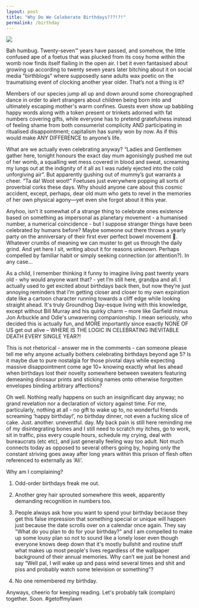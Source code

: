 ```yaml
---
layout: post
title: "Why Do We Celeberate Birthdays???!?!"
permalink: /birthday
---  
```

  

![](https://substack-post-media.s3.amazonaws.com/public/images/47981f6e-276e-468d-a372-00316a6a4ff3_1125x1165.jpeg)


Bah humbug. Twenty-seven™ years have passed, and somehow, the little confused ape of a foetus that was plucked from its cosy home within the womb now finds itself flailing in the open air. I bet it even fantasised about growing up according to twenty seven years later bitching about it on social media "birthblogs" where supposedly sane adults wax poetic on the traumatising event of clocking another year older. That’s not a thing is it?

Members of our species jump all up and down around some choreographed dance in order to alert strangers about children being born into and ultimately escaping mother's warm confines. Guests even show up babbling happy words along with a token present or trinkets adorned with fat numbers covering gifts, while everyone has to pretend gratefulness instead of feeling shame from both consumerist complicity AND participating in ritualised disappointment; capitalism has surely won by now. As if this would make ANY DIFFERENCE to anyone’s life.

What are we actually even celebrating anyway? “Ladies and Gentlemen gather here, tonight honours the exact day mum agonisingly pushed me out of her womb, a squalling wet mess covered in blood and sweat, screaming my lungs out at the indignity of it all as I was rudely ejected into the cold unforgiving air”. But apparently gushing out of mummy’s gut warrants a cheer. “Ta da! Woot woot!” Foetuses just everywhere popping all sorts of proverbial corks these days. Why should anyone care about this cosmic accident, except, perhaps, dear old mum who gets to revel in the memories of her own physical agony—yet even she forgot about it this year.

Anyhoo, isn’t it somewhat of a strange thing to celebrate ones existence based on something as impersonal as planetary movement - a humanised number, a numerical coincidence - but I suppose stranger things have been celebrated by humans before? Maybe someone out there throws a yearly party on the anniversary of their first ever perfect bowel movement 💩. Whatever crumbs of meaning we can muster to get us through the daily grind. And yet here I sit, writing about it for reasons unknown. Perhaps compelled by familiar habit or simply seeking connection (or attention?). In any case...

As a child, I remember thinking it funny to imagine living past twenty years old - why would anyone want that? - yet I’m still here, grandpa and all. I actually used to get excited about birthdays back then, but now they’re just annoying reminders that I’m getting closer and closer to my own expiration date like a cartoon character running towards a cliff edge while looking straight ahead. It's truly Groundhog Day-esque living with this knowledge, except without Bill Murray and his quirky charm – more like Garfield minus Jon Arbuckle and Odie's unwavering companionship. I mean seriously, who decided this is actually fun, and MORE importantly since exactly NONE OF US get out alive – WHERE IS THE LOGIC IN CELEBRATING INEVITABLE DEATH EVERY SINGLE YEAR?!

This is not rhetorical - answer me in the comments - can someone please tell me why anyone actually bothers celebrating birthdays beyond age 5? Is it maybe due to pure nostalgia for those pivotal days while expecting massive disappointment come age 10+ knowing exactly what lies ahead when birthdays lost their novelty somewhere between sweaters featuring demeaning dinosaur prints and sticking names onto otherwise forgotten envelopes binding arbitrary affections?

Oh well. Nothing really happens on such an insignificant day anyway; no grand revelation nor a declaration of victory against time. For me, particularly, nothing at all - no gift to wake up to, no wonderful friends screaming ‘happy birthday!’, no birthday dinner, not even a fucking slice of cake. Just. another. uneventful. day. My back pain is still here reminding me of my disintegrating bones and I still need to scratch my itches, go to work, sit in traffic, piss every couple hours, schedule my crying, deal with bureaucrats (etc etc), and just generally feeling way too adult. Not much connects today as opposed to several others going by, hoping only the constant striving goes away after long years within this prison of flesh often referenced to externally as ‘Ali’.

Why am I complaining?

1.  Odd-order birthdays freak me out.
    
2.  Another grey hair sprouted somewhere this week, apparently demanding recognition in numbers too.
    
3.  People always ask how you want to spend your birthday because they get this false impression that something special or unique will happen just because the date scrolls over on a calendar once again. They say "What do you plan to do for your birthday?" and I am compelled to make up some lousy plan so not to sound like a lonely loser even though everyone knows deep down that it's mostly bullshit and routine stuff what makes up most people's lives regardless of the wallpaper background of their annual memories. Why can’t we just be honest and say “Well pal, I will wake up and pass wind several times and shit and piss and probably watch some television or something”?
    
4.  No one remembered my birthday.
    

Anyways, cheerio for keeping reading. Let's probably talk (complain) together. Soon. #getoffmylawn
